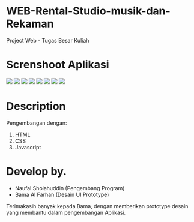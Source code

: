 # WEB-Rental-Studio-musik-dan-Rekaman
Project Web - Tugas Besar Kuliah

# Screnshoot Aplikasi
  <img src="/../main/Screenshoot Aplikasi/1.jpg" name="signup">
  <img src="/../main/Screenshoot Aplikasi/2.jpg" name="login">
  <img src="/../main/Screenshoot Aplikasi/3.jpg" name="menu-utama1">
  <img src="/../main/Screenshoot Aplikasi/4.jpg" name="menu-utama2">
  <img src="/../main/Screenshoot Aplikasi/5.jpg" name="tarif">
  <img src="/../main/Screenshoot Aplikasi/6.jpg" name="booking">
  <img src="/../main/Screenshoot Aplikasi/7.jpg" name="contact">
  <img src="/../main/Screenshoot Aplikasi/8.jpg" name="about">
  
# Description
Pengembangan dengan:
1. HTML
2. CSS
3. Javascript

# Develop by.
* Naufal Sholahuddin (Pengembang Program)
* Bama Al Farhan (Desain UI Prototype)

Terimakasih banyak kepada Bama, dengan memberikan prototype desain yang membantu dalam pengembangan Aplikasi.

